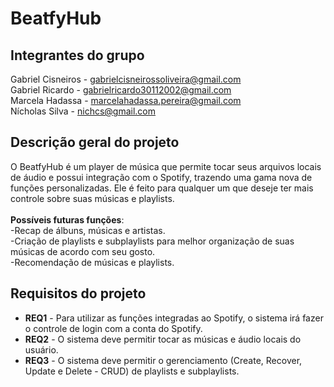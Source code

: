 # BeatfyHub 


## Integrantes do grupo 
Gabriel Cisneiros - gabrielcisneirossoliveira@gmail.com<br>
Gabriel Ricardo - gabrielricardo30112002@gmail.com<br>
Marcela Hadassa - marcelahadassa.pereira@gmail.com<br>
Nícholas Silva - nichcs@gmail.com<br>

## Descrição geral do projeto 
O BeatfyHub é um player de música que permite tocar seus arquivos locais de áudio e possui integração com o Spotify, trazendo uma gama nova de funções personalizadas. Ele é feito para qualquer um que deseje ter mais controle sobre suas músicas e playlists.
<br>
<br>**Possíveis futuras funções**:
<br> -Recap de álbuns, músicas e artistas.
<br> -Criação de playlists e subplaylists para melhor organização de suas músicas de acordo com seu gosto.
<br> -Recomendação de músicas e playlists.


## Requisitos do projeto
 * **REQ1** - Para utilizar as funções integradas ao Spotify, o sistema irá fazer o controle de login com a conta do Spotify.
 * **REQ2** - O sistema deve permitir tocar as músicas e áudio locais do usuário.
 * **REQ3** - O sistema deve permitir o gerenciamento (Create, Recover, Update e Delete - CRUD) de playlists e subplaylists.
